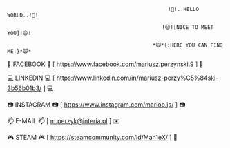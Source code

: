                                                         !👋!..HELLO WORLD..!👋!
   
                                                      !😄![NICE TO MEET YOU]!😄!
   
                                                   *🙀*{:HERE YOU CAN FIND ME:}*🙀*


📲 FACEBOOK 📲 [ https://www.facebook.com/mariusz.perzynski.9 ] 📲


💻 LINKEDIN 💻 [ https://www.linkedin.com/in/mariusz-perzy%C5%84ski-3b56b01b3/ ] 💻



📷 INSTAGRAM 📷 [ https://www.instagram.com/marioo.js/ ] 📷



📫 E-MAIL 📫 [ m.perzyk@interia.pl ] ✉️


🎮 STEAM 🎮 [ https://steamcommunity.com/id/Man1eX/ ] 👾




